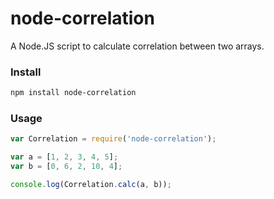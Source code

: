 # node-correlation

A Node.JS script to calculate correlation between two arrays.

### Install

```sh
npm install node-correlation
```
### Usage
```js
var Correlation = require('node-correlation');

var a = [1, 2, 3, 4, 5];
var b = [0, 6, 2, 10, 4];

console.log(Correlation.calc(a, b));
```
